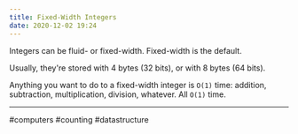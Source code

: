 ```yaml
---
title: Fixed-Width Integers
date: 2020-12-02 19:24
---
```


Integers can be fluid- or fixed-width. Fixed-width is the default.

Usually, they're stored with 4 bytes (32 bits), or with 8 bytes (64 bits).

Anything you want to do to a fixed-width integer is `O(1)` time: addition, subtraction, multiplication, division, whatever. All `O(1)` time.

---

#computers #counting #datastructure

